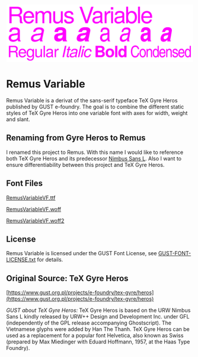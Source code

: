 ![](/docs/assets/image/Cover-Remus-Variable.png)


# Remus Variable

Remus Variable is a derivat of the sans-serif typeface TeX Gyre Heros published by GUST e-foundry. The goal is to combine the different static styles of TeX Gyre Heros into one variable font with axes for width, weight and slant.


## Renaming from Gyre Heros to Remus

I renamed this project to Remus. With this name I would like to reference both TeX Gyre Heros and its predecessor [Nimbus Sans L](https://en.wikipedia.org/wiki/Nimbus_Sans#Nimbus_Sans_L). Also I want to ensure differentiability between this project and TeX Gyre Heros.


## Font Files

[RemusVariableVF.ttf](/fonts/RemusVariableVF.ttf)

[RemusVariableVF.woff](/fonts/RemusVariableVF.woff)

[RemusVariableVF.woff2](/fonts/RemusVariableVF.woff2)


## License

Remus Variable is licensed under the GUST Font License, see [GUST-FONT-LICENSE.txt](GUST-FONT-LICENSE.txt) for details.


## Original Source: TeX Gyre Heros
[https://www.gust.org.pl/projects/e-foundry/tex-gyre/heros](https://www.gust.org.pl/projects/e-foundry/tex-gyre/heros)

_GUST about TeX Gyre Heros:_
TeX Gyre Heros is based on the URW Nimbus Sans L kindly released by URW++ Design and Development Inc. under GFL (independently of the GPL release accompanying Ghostscript). The Vietnamese glyphs were added by Han The Thanh. TeX Gyre Heros can be used as a replacement for a popular font Helvetica, also known as Swiss (prepared by Max Miedinger with Eduard Hoffmann, 1957, at the Haas Type Foundry).
